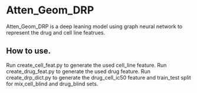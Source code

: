 # Atten_Geom_DRP
Atten_Geom_DRP is a deep leaning model using graph neural network to represent the drug and cell line featrues.
## How to use.

Run create_cell_feat.py to generate the used cell_line feature.
Run create_drug_feat.py to generate the used drug feature. 
Run create_drp_dict.py to generate the drug_cell_ic50 feature and train_test split for mix,cell_blind and drug_blind sets.